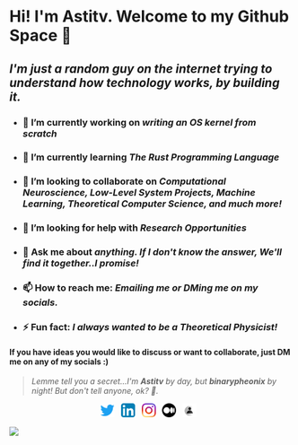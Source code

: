 <!--<img width="350" height="350" src="/res/bitmoji_hi.png">-->

# Hi! I'm Astitv. Welcome to my Github Space :ghost:

## _I'm just a random guy on the internet trying to understand how technology works, by building it._

<!--<p> I am a sophomore at MUJ. I like to think about and work on all kinds of stuff, from Algorithms to UI/UX design to Statistics/Data Science and more. I have experience working with programming languages like C, C++, Java, Rust, Javascript and Python. I am also a competitive programmer and like to solve problems in my free time. I also enjoy playing chess and thinking about "the big questions" in life.
</p>-->

<!--### ![Astitv's github stats](https://github-readme-stats.vercel.app/api?username=axtitv&count_private=true&theme=dark)
### ![Top Langs](https://github-readme-stats.vercel.app/api/top-langs/?username=axtitv&layout=compact&theme=dark)
-->
<!--### ![Astitv's github stats](https://github-readme-stats.vercel.app/api?username=binarypheonix&count_private=true&theme=dark)
### ![Top Langs](https://github-readme-stats.vercel.app/api/top-langs/?username=binarypheonix&layout=compact&theme=dark)
-->

<!--<div>
<a href="https://readme-stats-cfgj2cxdy.vercel.app/api?username=axtitv&count_private=true&show_icons=true&theme=midnight-purple">
  <img  align="left" src="https://readme-stats-cfgj2cxdy.vercel.app/api?username=axtitv&count_private=true&show_icons=true&theme=midnight-purple" />
</a>
<a href="https://readme-stats-cfgj2cxdy.vercel.app/api/top-langs/?username=axtitv&hide=php&theme=midnight-purple">
  <img align="left" src="https://readme-stats-cfgj2cxdy.vercel.app/api/top-langs/?username=axtitv&hide=php&theme=midnight-purple" />
</a>
</div>-->

- ### 🔭 I’m currently working on _writing an OS kernel from scratch_
- ### 🌱 I’m currently learning _The Rust Programming Language_
- ### 👯 I’m looking to collaborate on _Computational Neuroscience, Low-Level System Projects, Machine Learning, Theoretical Computer Science, and much more!_
- ### 🤔 I’m looking for help with _Research Opportunities_
- ### 💬 Ask me about _anything. If I don't know the answer, We'll find it together..I promise!_
- ### 📫 How to reach me: _Emailing me or DMing me on my socials._
- ### ⚡ Fun fact: _I always wanted to be a Theoretical Physicist!_

#### If you have ideas you would like to discuss or want to collaborate, just DM me on any of my socials :)

> _Lemme tell you a secret...I'm **Astitv** by day, but **binarypheonix** by night! But don't tell anyone, ok? :shushing_face:._

<p align="center">
  <a href="https://twitter.com/axtitv"><img width="25" height="25" src="/res/twitter.svg"></a>
  &nbsp;
  <a href="https://www.linkedin.com/in/astitv-shandilya-a41452189/"><img width="25" height="25" src="/res/linkedin.svg"></a>
  &nbsp;
  <a href="https://www.instagram.com/axe.sh/"><img width="25" height="25" src="/res/instagram.svg"></a>
  &nbsp;
  <a href="https://medium.com/@binarypheonix"><img width="25" height="25" src="/res/medium.svg"></a>
  &nbsp;
  <a href="https://binarypheonix.com"><img width="25" height="25" src="/res/profile.svg"></a>
  &nbsp;
</p>

![](https://visitor-badge.laobi.icu/badge?page_id=binarypheonix.binarypheonix)



